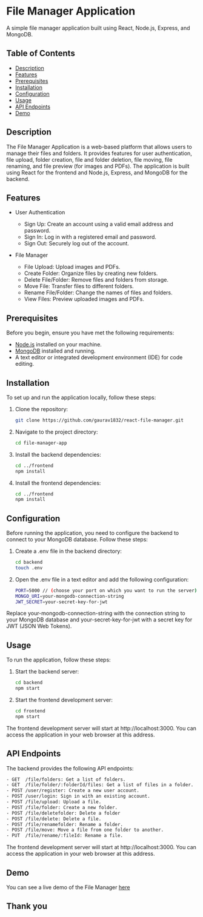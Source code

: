 # File Manager Application

A simple file manager application built using React, Node.js, Express, and MongoDB.

## Table of Contents

- [Description](#description)
- [Features](#features)
- [Prerequisites](#prerequisites)
- [Installation](#installation)
- [Configuration](#configuration)
- [Usage](#usage)
- [API Endpoints](#api-endpoints)
- [Demo](#demo)
 

## Description

The File Manager Application is a web-based platform that allows users to manage their files and folders. It provides features for user authentication, file upload, folder creation, file and folder deletion, file moving, file renaming, and file preview (for images and PDFs). The application is built using React for the frontend and Node.js, Express, and MongoDB for the backend.

## Features

- User Authentication
  - Sign Up: Create an account using a valid email address and password.
  - Sign In: Log in with a registered email and password.
  - Sign Out: Securely log out of the account.

- File Manager
  - File Upload: Upload images and PDFs.
  - Create Folder: Organize files by creating new folders.
  - Delete File/Folder: Remove files and folders from storage.
  - Move File: Transfer files to different folders.
  - Rename File/Folder: Change the names of files and folders.
  - View Files: Preview uploaded images and PDFs.

## Prerequisites

Before you begin, ensure you have met the following requirements:

- [Node.js](https://nodejs.org/) installed on your machine.
- [MongoDB](https://www.mongodb.com/) installed and running.
- A text editor or integrated development environment (IDE) for code editing.

## Installation

To set up and run the application locally, follow these steps:

1. Clone the repository:

   ```bash
   git clone https://github.com/gaurav1832/react-file-manager.git

2. Navigate to the project directory:
     ```bash
     cd file-manager-app
     
3. Install the backend dependencies:
    ```bash
    cd ../frontend
    npm install
   
4. Install the frontend dependencies:
   ```bash
   cd ../frontend
   npm install

## Configuration
  Before running the application, you need to configure the backend to connect to your MongoDB database. Follow these steps:

  1. Create a .env file in the backend directory:
     ```bash
     cd backend
     touch .env

  2. Open the .env file in a text editor and add the following configuration:
      ```bash
      PORT=5000 // (choose your port on which you want to run the server)
      MONGO_URI=your-mongodb-connection-string
      JWT_SECRET=your-secret-key-for-jwt
      
   Replace your-mongodb-connection-string with the connection string to your MongoDB database and your-secret-key-for-jwt with a secret key for JWT (JSON Web Tokens).


## Usage

To run the application, follow these steps:

1. Start the backend server:
    ```bash
    cd backend
    npm start

2. Start the frontend development server:
    ```bash
    cd frontend
    npm start
 
The frontend development server will start at http://localhost:3000. You can access the application in your web browser at this address.

## API Endpoints

The backend provides the following API endpoints:
 ```bash
- GET  /file/folders: Get a list of folders.
- GET  /file/folder/:folderId/files: Get a list of files in a folder.
- POST /user/register: Create a new user account.
- POST /user/login: Sign in with an existing account.
- POST /file/upload: Upload a file.
- POST /file/folder: Create a new folder.
- POST /file/deletefolder: Delete a folder
- POST /file/delete: Delete a file.
- POST /file/renamefolder: Rename a folder.
- POST /file/move: Move a file from one folder to another.
- PUT  /file/rename/:fileId: Rename a file.
 ```

The frontend development server will start at http://localhost:3000. You can access the application in your web browser at this address.


## Demo
You can see a live demo of the File Manager <a href="https://drive.google.com/file/d/1FYWHWJ94hPDV1N7yG_spinCgG3CtK1t2/view?usp=sharing" targer="_blank">here<a/>

## Thank you
  




       


